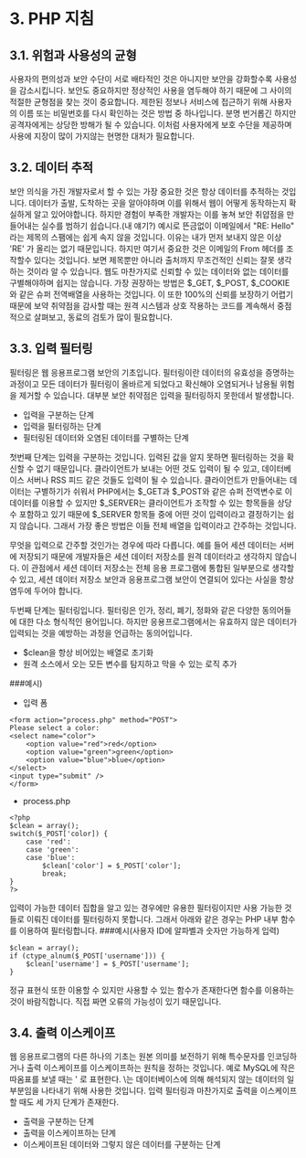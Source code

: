 # 3. PHP 지침

## 3.1. 위험과 사용성의 균형
 사용자의 편의성과 보안 수단이 서로 배타적인 것은 아니지만 보안을 강화할수록 사용성을 감소시킵니다. 보안도 중요하지만 정상적인 사용을 염두해야 하기 때문에 그 사이의 적절한 균형점을 찾는 것이 중요합니다. 제한된 정보나 서비스에 접근하기 위해 사용자의 이름 또는 비밀번호를 다시 확인하는 것은 방법 중 하나입니다. 분명 번거롭긴 하지만 공격자에게는 상당한 방해가 될 수 있습니다. 이처럼 사용자에게 보호 수단을 제공하며 사용에 지장이 많이 가지않는 현명한 대처가 필요합니다.

 ## 3.2. 데이터 추적
 보안 의식을 가진 개발자로서 할 수 있는 가장 중요한 것은 항상 데이터를 추적하는 것입니다. 데이터가 출발, 도착하는 곳을 알아야하며 이를 위해서 웹이 어떻게 동작하는지 확실하게 알고 있어야합니다. 하지만 경험이 부족한 개발자는 이를 놓쳐 보안 취얍점을 만들어내는 실수를 범하기 쉽습니다.(내 얘기?)
 예시로 뜬금없이 이메일에서 "RE: Hello" 라는 제목의 스팸에는 쉽게 속지 않을 것입니다. 이유는 내가 먼저 보내지 않은 이상 'RE' 가 올리는 없기 때문입니다. 하지만 여기서 중요한 것은 이메일의 From 헤더를 조작할수 있다는 것입니다. 보면 제목뿐만 아니라 출처까지 무조건적인 신뢰는 잘못 생각하는 것이라 알 수 있습니다. 웹도 마찬가지로 신뢰할 수 있는 데이터와 없는 데이터를 구별해야하며 쉽지는 않습니다. 가장 권장하는 방법은 $_GET, $_POST, $_COOKIE 와 같은 슈퍼 전역배열을 사용하는 것입니다. 이 또한 100%의 신뢰를 보장하기 어렵기 때문에 보약 취약점을 감사할 때는 원격 시스템과 상호 작용하는 코드를 계속해서 중점적으로 살펴보고, 동료의 검토가 많이 필요합니다.

 ## 3.3. 입력 필터링
 필터링은 웹 응용프로그램 보안의 기초입니다. 필터링이란 데이터의 유효성을 증명하는 과정이고 모든 데이터가 필터링이 올바르게 되었다고 확신해야 오염되거나 남용될 위험을 제거할 수 있습니다. 대부분 보안 취약점은 입력을 필터링하지 못한데서 발생합니다.
 - 입력을 구분하는 단계
 - 입력을 필터링하는 단계
 - 필터링된 데이터와 오염된 데이터를 구별하는 단계

 첫번째 단계는 입력을 구분하는 것입니다. 입력된 값을 알지 못하면 필터링하는 것을 확신할 수 없기 때문입니다. 클라이언트가 보내는 어떤 것도 입력이 될 수 있고, 데이터베이스 서버나 RSS 피드 같은 것들도 입력이 될 수 있습니다. 클라이언트가 만들어내는 데이터는 구별하기가 쉬워서 PHP에서는 $_GET과 $_POST와 같은 슈퍼 전역변수로 이 데이터를 이용할 수 있지만 $_SERVER는 클라이언트가 조작할 수 있는 항목들을 상당수 포함하고 있기 때문에 $_SERVER 항목들 중에 어떤 것이 입력이라고 결정하기는 쉽지 않습니다. 그래서 가장 좋은 방법은 이들 전체 배열을 입력이라고 간주하는 것입니다.

 무엇을 입력으로 간주할 것인가는 경우에 따라 다릅니다. 예를 들어 세션 데이터는 서버에 저장되기 때문에 개발자들은 세션 데이터 저장소를 원격 데이터라고 생각하지 않습니다. 이 관점에서 세션 데이터 저장소는 전체 응용 프로그램에 통합된 일부분으로 생각할 수 있고, 세션 데이터 저장소 보안과 응용프로그램 보안이 연결되어 있다는 사실을 항상 염두에 두어야 합니다. 

 두번째 단계는 필터링입니다. 필터링은 인가, 정리, 폐기, 정화와 같은 다양한 동의어들에 대한 다소 형식적인 용어입니다. 하지만 응용프로그램에서는 유효하지 않은 데이터가 입력되는 것을 예방하는 과정을 언급하는 동의어입니다.

  - $clean을 항상 비어있는 배열로 초기화
  - 원격 소스에서 오는 모든 변수를 탐지하고 막을 수 있는 로직 추가

 ###예시)
- 입력 폼
```
<form action="process.php" method="POST">
Please select a color:
<select name="color">
    <option value="red">red</option>
    <option value="green">green</option>
    <option value="blue">blue</option>
</select>
<input type="submit" />
</form>
```
- process.php
```
<?php
$clean = array();
switch($_POST['color]) {
    case 'red':
    case 'green':
    case 'blue':
        $clean['color'] = $_POST['color'];
        break;
}
?>
```
입력이 가능한 데이터 집합을 알고 있는 경우에만 유용한 필터링이지만 사용 가능한 것들로 이뤄진 데이터를 필터링하지 못합니다. 그래서 아래와 같은 경우는 PHP 내부 함수를 이용하여 필터링합니다.
###예시(사용자 ID에 알파벨과 숫자만 가능하게 입력)
```
$clean = array();
if (ctype_alnum($_POST['username'])) {
    $clean['username'] = $_POST['username'];
}
```
정규 표현식 또한 이용할 수 있지만 사용할 수 있는 함수가 존재한다면 함수를 이용하는 것이 바람직합니다. 직접 짜면 오류의 가능성이 있기 때문입니다.

## 3.4. 출력 이스케이프
 웹 응용프로그램의 다른 하나의 기초는 원본 의미를 보전하기 위해 특수문자를 인코딩하거나 출력 이스케이프를 이스케이프하는 원칙을 정하는 것입니다. 예로 MySQL에 작은 따옴표를 보낼 때는 \' 로 표현한다. \는 데이터베이스에 의해 해석되지 않는 데이터의 일부분임을 나타내기 위해 사용한 것입니다. 입력 필터링과 마찬가지로 출력을 이스케이프할 때도 세 가지 단계가 존재한다.
  - 출력을 구분하는 단계
  - 출력을 이스케이프하는 단계
  - 이스케이프된 데이터와 그렇지 않은 데이터를 구분하는 단계
  

